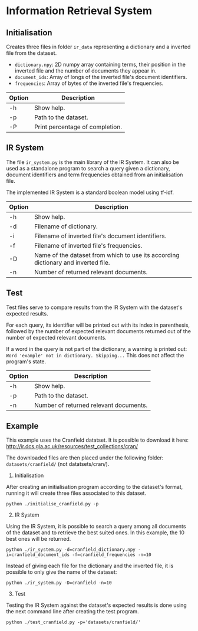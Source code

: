 # Information Retrieval System

## Initialisation

Creates three files in folder `ir_data` representing a dictionary and a inverted file from the dataset.

- `dictionary.npy`: 2D numpy array containing terms, their position in the inverted file and the number of documents they appear in.
- `document_ids`: Array of longs of the inverted file's document identifiers.
- `frequencies`: Array of bytes of the inverted file's frequencies.

| Option | Description                     |
| ------ | ------------------------------- |
| -h     | Show help.                      |
| -p     | Path to the dataset.            |
| -P     | Print percentage of completion. |

## IR System

The file `ir_system.py` is the main library of the IR System. It can also be used as a standalone program to search a query given a dictionary, document identifiers and term frequencies obtained from an initialisation file.

The implemented IR System is a standard boolean model using tf-idf.

| Option | Description                                       |
| ------ | ------------------------------------------------- |
| -h     | Show help.                                        |
| -d     | Filename of dictionary.                           |
| -i     | Filename of inverted file's document identifiers. |
| -f     | Filename of inverted file's frequencies.          |
| -D     | Name of the dataset from which to use its according dictionary and inverted file. |
| -n     | Number of returned relevant documents.            |

## Test

Test files serve to compare results from the IR System with the dataset's expected results.

For each query, its identifier will be printed out with its index in parenthesis, followed by the number of expected relevant documents returned out of the number of expected relevant documents.

If a word in the query is not part of the dictionary, a warning is printed out: `Word 'example' not in dictionary. Skipping...` This does not affect the program's state.

| Option | Description                                       |
| ------ | ------------------------------------------------- |
| -h     | Show help.                                        |
| -p     | Path to the dataset.                              |
| -n     | Number of returned relevant documents.            |

## Example

This example uses the Cranfield datatset. It is possible to download it here: http://ir.dcs.gla.ac.uk/resources/test_collections/cran/

The downloaded files are then placed under the following folder: `datasets/cranfield/` (not datatsets/cran/).

1. Initialisation

After creating an initialisation program according to the dataset's format, running it will create three files associated to this dataset.

`python ./initialise_cranfield.py -p`

2. IR System

Using the IR System, it is possible to search a query among all documents of the dataset and to retrieve the best suited ones. In this example, the 10 best ones will be returned.

`python ./ir_system.py -d=cranfield_dictionary.npy -i=cranfield_document_ids -f=cranfield_frequencies -n=10`

Instead of giving each file for the dictionary and the inverted file, it is possible to only give the name of the dataset:

`python ./ir_system.py -D=cranfield -n=10`

3. Test

Testing the IR System against the dataset's expected results is done using the next command line after creating the test program.

`python ./test_cranfield.py -p='datasets/cranfield/'`
